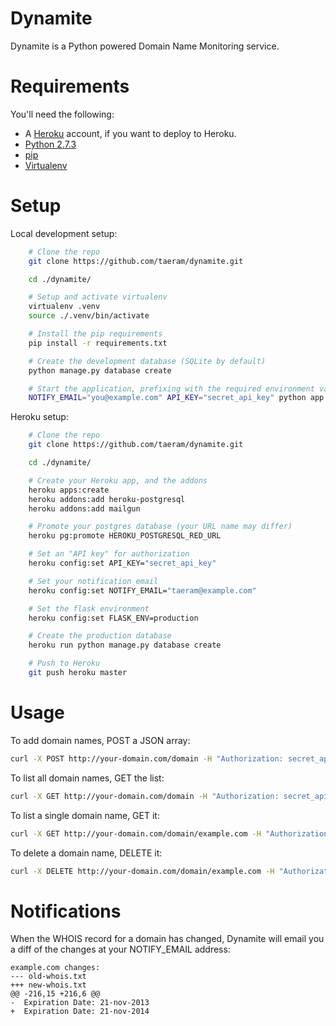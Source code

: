 Dynamite
========

Dynamite is a Python powered Domain Name Monitoring service.

Requirements
============
You'll need the following:

* A [Heroku](https://www.heroku.com/) account, if you want to deploy to Heroku.
* [Python 2.7.3](http://www.python.org/)
* [pip](https://github.com/pypa/pip)
* [Virtualenv](https://github.com/pypa/virtualenv)

Setup
=====
Local development setup:
```bash
    # Clone the repo
    git clone https://github.com/taeram/dynamite.git

    cd ./dynamite/

    # Setup and activate virtualenv
    virtualenv .venv
    source ./.venv/bin/activate

    # Install the pip requirements
    pip install -r requirements.txt

    # Create the development database (SQLite by default)
    python manage.py database create

    # Start the application, prefixing with the required environment variables
    NOTIFY_EMAIL="you@example.com" API_KEY="secret_api_key" python app.py
```

Heroku setup:
```bash
    # Clone the repo
    git clone https://github.com/taeram/dynamite.git

    cd ./dynamite/

    # Create your Heroku app, and the addons
    heroku apps:create
    heroku addons:add heroku-postgresql
    heroku addons:add mailgun

    # Promote your postgres database (your URL name may differ)
    heroku pg:promote HEROKU_POSTGRESQL_RED_URL

    # Set an "API key" for authorization
    heroku config:set API_KEY="secret_api_key"

    # Set your notification email
    heroku config:set NOTIFY_EMAIL="taeram@example.com"

    # Set the flask environment
    heroku config:set FLASK_ENV=production

    # Create the production database
    heroku run python manage.py database create

    # Push to Heroku
    git push heroku master
```

Usage
=====

To add domain names, POST a JSON array:

```bash
curl -X POST http://your-domain.com/domain -H "Authorization: secret_api_key" -d '[ "example.com", "example2.com" ]'
```

To list all domain names, GET the list:

```bash
curl -X GET http://your-domain.com/domain -H "Authorization: secret_api_key"
```

To list a single domain name, GET it:

```bash
curl -X GET http://your-domain.com/domain/example.com -H "Authorization: secret_api_key"
```

To delete a domain name, DELETE it:

```bash
curl -X DELETE http://your-domain.com/domain/example.com -H "Authorization: secret_api_key"
```

Notifications
=============

When the WHOIS record for a domain has changed, Dynamite will email you a diff of the changes at your NOTIFY_EMAIL address:

```
example.com changes:
--- old-whois.txt
+++ new-whois.txt
@@ -216,15 +216,6 @@
-  Expiration Date: 21-nov-2013
+  Expiration Date: 21-nov-2014
```
